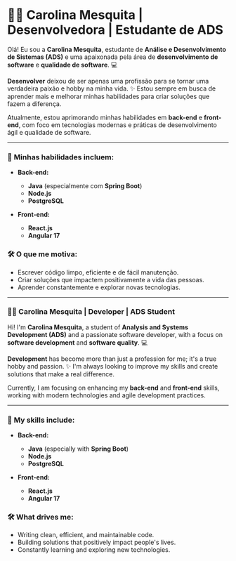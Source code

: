 # 👩‍💻 **Carolina Mesquita** | Desenvolvedora | Estudante de ADS

Olá! Eu sou a **Carolina Mesquita**, estudante de **Análise e Desenvolvimento de Sistemas (ADS)** e uma apaixonada pela área de **desenvolvimento de software** e **qualidade de software**. 💻

**Desenvolver** deixou de ser apenas uma profissão para se tornar uma verdadeira paixão e hobby na minha vida. ✨ Estou sempre em busca de aprender mais e melhorar minhas habilidades para criar soluções que fazem a diferença.

Atualmente, estou aprimorando minhas habilidades em **back-end** e **front-end**, com foco em tecnologias modernas e práticas de desenvolvimento ágil e qualidade de software.

---

### 🚀 **Minhas habilidades incluem:**
- **Back-end:**
  - **Java** (especialmente com **Spring Boot**)
  - **Node.js**
  - **PostgreSQL**
  
- **Front-end:**
  - **React.js**
  - **Angular 17**

### 🛠️ **O que me motiva:**
- Escrever código limpo, eficiente e de fácil manutenção.
- Criar soluções que impactem positivamente a vida das pessoas.
- Aprender constantemente e explorar novas tecnologias.

---

### 👩‍💻 **Carolina Mesquita** | Developer | ADS Student

Hi! I'm **Carolina Mesquita**, a student of **Analysis and Systems Development (ADS)** and a passionate software developer, with a focus on **software development** and **software quality**. 💻

**Development** has become more than just a profession for me; it's a true hobby and passion. ✨ I'm always looking to improve my skills and create solutions that make a real difference.

Currently, I am focusing on enhancing my **back-end** and **front-end** skills, working with modern technologies and agile development practices.

---

### 🚀 **My skills include:**
- **Back-end:**
  - **Java** (especially with **Spring Boot**)
  - **Node.js**
  - **PostgreSQL**
  
- **Front-end:**
  - **React.js**
  - **Angular 17**

### 🛠️ **What drives me:**
- Writing clean, efficient, and maintainable code.
- Building solutions that positively impact people's lives.
- Constantly learning and exploring new technologies.
